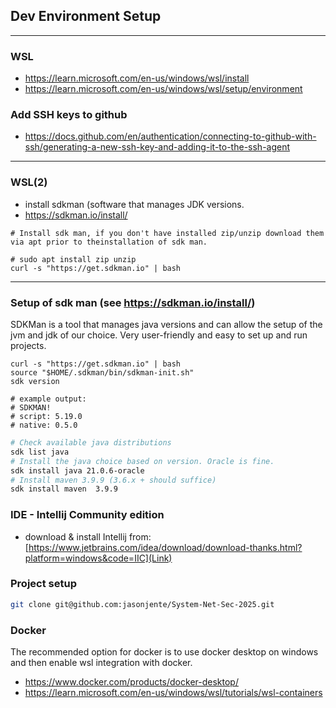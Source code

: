 ## Dev Environment Setup

--- 
### WSL

- https://learn.microsoft.com/en-us/windows/wsl/install
- https://learn.microsoft.com/en-us/windows/wsl/setup/environment

### Add SSH keys to github

- https://docs.github.com/en/authentication/connecting-to-github-with-ssh/generating-a-new-ssh-key-and-adding-it-to-the-ssh-agent

--- 

### WSL(2)
- install sdkman (software that manages JDK versions.
- https://sdkman.io/install/
```
# Install sdk man, if you don't have installed zip/unzip download them via apt prior to theinstallation of sdk man.

# sudo apt install zip unzip 
curl -s "https://get.sdkman.io" | bash
```
---
### Setup of sdk man (see https://sdkman.io/install/)
SDKMan is a tool that manages java versions and can allow the setup of the jvm and jdk of our choice. 
Very user-friendly and easy to set up and run projects.
```
curl -s "https://get.sdkman.io" | bash
source "$HOME/.sdkman/bin/sdkman-init.sh"
sdk version

# example output:
# SDKMAN!
# script: 5.19.0
# native: 0.5.0  
```

```bash
# Check available java distributions
sdk list java
# Install the java choice based on version. Oracle is fine.
sdk install java 21.0.6-oracle
# Install maven 3.9.9 (3.6.x + should suffice)
sdk install maven  3.9.9
```

### IDE - Intellij Community edition
- download & install Intellij from: [https://www.jetbrains.com/idea/download/download-thanks.html?platform=windows&code=IIC](Link)

### Project setup
```bash
git clone git@github.com:jasonjente/System-Net-Sec-2025.git

```

### Docker
The recommended option for docker is to use docker desktop on windows and then enable wsl integration with docker.
- https://www.docker.com/products/docker-desktop/
- https://learn.microsoft.com/en-us/windows/wsl/tutorials/wsl-containers


